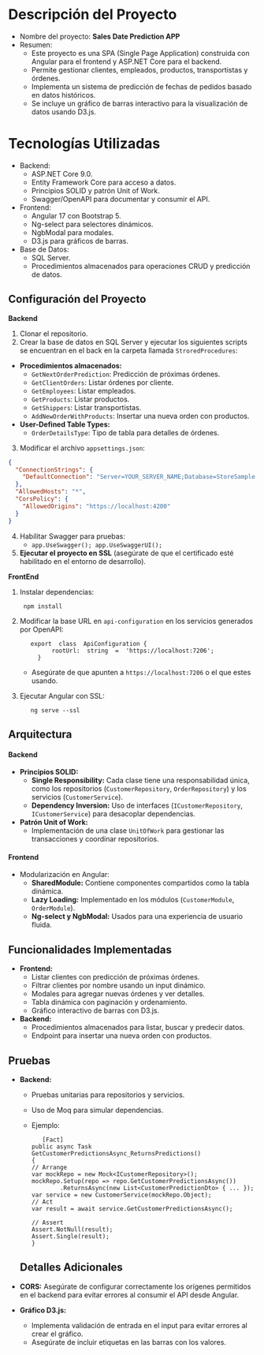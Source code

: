 # Descripción del Proyecto

 - Nombre del proyecto: **Sales Date Prediction APP**
 - Resumen:
	 - Este proyecto es una SPA (Single Page Application) construida con Angular para el frontend y ASP.NET Core para el backend.
	 - Permite gestionar clientes, empleados, productos, transportistas y órdenes.
	 - Implementa un sistema de predicción de fechas de pedidos basado en datos históricos.
	 - Se incluye un gráfico de barras interactivo para la visualización de datos usando D3.js.

# Tecnologías Utilizadas

 - Backend:
	 - ASP.NET Core 9.0.
	 - Entity Framework Core para acceso a datos.
	 - Principios SOLID y patrón Unit of Work.
	 - Swagger/OpenAPI para documentar y consumir el API.
- Frontend:
	- Angular 17 con Bootstrap 5.
	- Ng-select para selectores dinámicos.
	- NgbModal para modales.
	- D3.js para gráficos de barras.
- Base de Datos:
	- SQL Server.
	- Procedimientos almacenados para operaciones CRUD y predicción de datos.


## Configuración del Proyecto

**Backend**

 1. Clonar el repositorio.
 2. Crear la base de datos en SQL Server y ejecutar los siguientes scripts se encuentran en el back en  la carpeta llamada `StroredProcedures`:
  - **Procedimientos almacenados:**
	 - `GetNextOrderPrediction`: Predicción de próximas órdenes.
	 - `GetClientOrders`: Listar órdenes por cliente.
	 - `GetEmployees`: Listar empleados.
	 - `GetProducts`: Listar productos.
	 - `GetShippers`: Listar transportistas.
	 - `AddNewOrderWithProducts`: Insertar una nueva orden con productos.
   - **User-Defined Table Types:**
		- `OrderDetailsType`: Tipo de tabla para detalles de órdenes.
 3. Modificar el archivo `appsettings.json`:
```json
{
  "ConnectionStrings": {
    "DefaultConnection": "Server=YOUR_SERVER_NAME;Database=StoreSample;Trusted_Connection=True;TrustServerCertificate=True;"
  },
  "AllowedHosts": "*",
  "CorsPolicy": {
    "AllowedOrigins": "https://localhost:4200"
  }
}

```

4. Habilitar Swagger para pruebas:
	- `app.UseSwagger(); app.UseSwaggerUI();`
5.	**Ejecutar el proyecto en SSL** (asegúrate de que el certificado esté habilitado en el entorno de desarrollo).

 **FrontEnd**

1. Instalar dependencias: 

	    npm install
2. Modificar la base URL en `api-configuration`  en los servicios generados por OpenAPI:

		  export  class  ApiConfiguration {
			    rootUrl:  string  =  'https://localhost:7206';
		    }
	- Asegúrate de que apunten a `https://localhost:7206` o el que estes usando.    
3. Ejecutar Angular con SSL:

	      ng serve --ssl

## Arquitectura
#### **Backend**

-   **Principios SOLID:**
    -   **Single Responsibility:** Cada clase tiene una responsabilidad única, como los repositorios (`CustomerRepository`, `OrderRepository`) y los servicios (`CustomerService`).
    -   **Dependency Inversion:** Uso de interfaces (`ICustomerRepository`, `ICustomerService`) para desacoplar dependencias.
-   **Patrón Unit of Work:**
    -   Implementación de una clase `UnitOfWork` para gestionar las transacciones y coordinar repositorios.

#### **Frontend**

-   Modularización en Angular:
    -   **SharedModule:** Contiene componentes compartidos como la tabla dinámica.
    -   **Lazy Loading:** Implementado en los módulos (`CustomerModule`, `OrderModule`).
    -   **Ng-select y NgbModal:** Usados para una experiencia de usuario fluida.
  ## Funcionalidades Implementadas

-   **Frontend:**
    -   Listar clientes con predicción de próximas órdenes.
    -   Filtrar clientes por nombre usando un input dinámico.
    -   Modales para agregar nuevas órdenes y ver detalles.
    -   Tabla dinámica con paginación y ordenamiento.
    -   Gráfico interactivo de barras con D3.js.
-   **Backend:**
    -   Procedimientos almacenados para listar, buscar y predecir datos.
    -   Endpoint para insertar una nueva orden con productos.
    
 ## Pruebas

-   **Backend:**
    -   Pruebas unitarias para repositorios y servicios.
    -   Uso de Moq para simular dependencias.
    -   Ejemplo:
		    

			   [Fact]
			public async Task GetCustomerPredictionsAsync_ReturnsPredictions()
			{
		    // Arrange
		    var mockRepo = new Mock<ICustomerRepository>();
		    mockRepo.Setup(repo => repo.GetCustomerPredictionsAsync())
		            .ReturnsAsync(new List<CustomerPredictionDto> { ... });
		    var service = new CustomerService(mockRepo.Object);
		    // Act
		    var result = await service.GetCustomerPredictionsAsync();

		    // Assert
		    Assert.NotNull(result);
		    Assert.Single(result);
			}
	## Detalles Adicionales

-   **CORS:** Asegúrate de configurar correctamente los orígenes permitidos en el backend para evitar errores al consumir el API desde Angular.
-   **Gráfico D3.js:**
    -   Implementa validación de entrada en el input para evitar errores al crear el gráfico.
    -   Asegúrate de incluir etiquetas en las barras con los valores.


